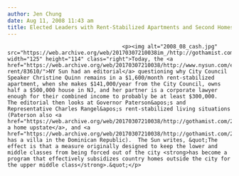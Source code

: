 ```yaml
---
author: Jen Chung
date: Aug 11, 2008 11:43 am
title: Elected Leaders with Rent-Stabilized Apartments and Second Homes
---
```


	
										<p><img alt="2008_08_cash.jpg" src="https://web.archive.org/web/20170307210038im_/http://gothamist.com/attachments/jen/2008_08_cash.jpg" width="125" height="114" class="right">Today, the <a href="https://web.archive.org/web/20170307210038/http://www.nysun.com/editorials/quinns-rent/83610/">NY Sun had an editorial</a> questioning why City Council Speaker Christine Quinn remains in a $1,600/month rent-stabilized apartment, when she makes $141,000/year from the City Council, owns half a $500,000 house in NJ, and her partner is a corporate lawyer enough for their combined income to probably be at least $300,000.  The editorial then looks at Governor Paterson&apos;s and Representative Charles Rangel&apos;s rent-stabilized living situations (Paterson also <a href="https://web.archive.org/web/20170307210038/http://gothamist.com/2008/05/16/governor_paters_2.php">has a home upstate</a>, and <a href="https://web.archive.org/web/20170307210038/http://gothamist.com/2008/07/11/congressman_charles_rangel_and_his.php">Rangel</a> has a villa in the Dominican Republic).  The Sun writes, &quot;The effect is that a measure originally designed to keep the lower and middle classes from being forced out of the city <strong>has become a program that effectively subsidizes country homes outside the city for the upper middle class</strong>.&quot;</p>					
										
									
				